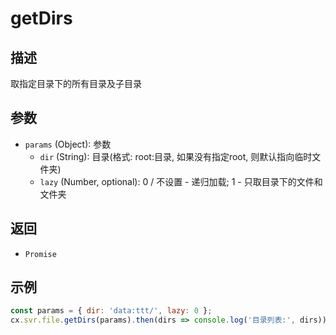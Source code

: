 # getDirs

## 描述
取指定目录下的所有目录及子目录

## 参数
- `params` (Object): 参数
  - `dir` (String): 目录(格式: root:目录, 如果没有指定root, 则默认指向临时文件夹)
  - `lazy` (Number, optional): 0 / 不设置 - 递归加载; 1 - 只取目录下的文件和文件夹

## 返回
- `Promise`

## 示例
```javascript
const params = { dir: 'data:ttt/', lazy: 0 };
cx.svr.file.getDirs(params).then(dirs => console.log('目录列表:', dirs)).catch(err => console.error('获取失败', err));
``` 